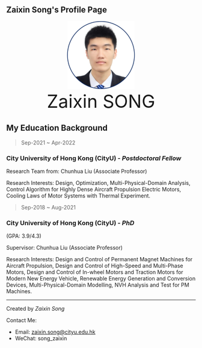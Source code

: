 ## Zaixin Song's Profile Page

<div align=center><img src="https://github.com/songzaixin/cv/raw/zxs-patch-cv/image/icon1.jpg" alt="image-icon1" style="zoom:25%;" /></div>

<center><font size=12> Zaixin SONG </font></center>

## My Education Background

> Sep-2021 ~ Apr-2022
> 

### City University of Hong Kong (CityU) - *Postdoctoral Fellow*

Research Team from: Chunhua Liu (Associate Professor)

Research Interests: Design, Optimization, Multi-Physical-Domain Analysis, Control Algorithm for Highly Dense Aircraft Propulsion Electric Motors, Cooling Laws of Motor Systems with Thermal Experiment. 

> Sep-2018 ~ Aug-2021
> 

### City University of Hong Kong (CityU) - *PhD*

(GPA: 3.9/4.3) 

Supervisor: Chunhua Liu (Associate Professor)

Research Interests: Design and Control of Permanent Magnet Machines for Aircraft Propulsion, Design and Control of High-Speed and Multi-Phase Motors, Design and Control of In-wheel Motors and Traction Motors for Modern New Energy Vehicle, Renewable Energy Generation and Conversion Devices, Multi-Physical-Domain Modelling, NVH Analysis and Test for PM Machines.

---

Created by *Zaixin Song*

Contact Me: 
* Email: zaixin.song@cityu.edu.hk
* WeChat: song_zaixin
